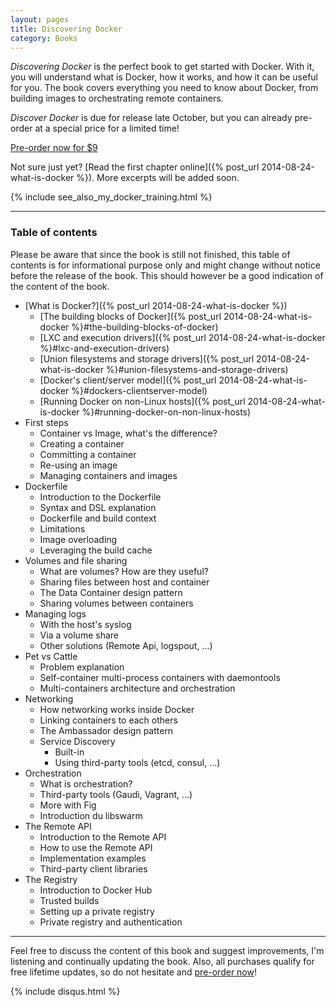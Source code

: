 ```yaml
---
layout: pages
title: Discovering Docker
category: Books
---
```


*Discovering Docker* is the perfect book to get started with Docker. With it, you will understand what is Docker, how it works, and how it can be useful for you. The book covers everything you need to know about Docker, from building images to orchestrating remote containers.

*Discover Docker* is due for release late October, but you can already pre-order at a special price for a limited time!

<div class="pre-order"><a href="http://gum.co/discovering-docker/pre-order?wanted=true" class="btn btn-success">Pre-order now for $9</a></div>

Not sure just yet? [Read the first chapter online]({% post_url 2014-08-24-what-is-docker %}). More excerpts will be added soon. 

{% include see_also_my_docker_training.html %}

---

### Table of contents

Please be aware that since the book is still not finished, this table of contents is for informational purpose only and might change without notice before the release of the book. This should however be a good indication of the content of the book.

* [What is Docker?]({% post_url 2014-08-24-what-is-docker %})
  * [The building blocks of Docker]({% post_url 2014-08-24-what-is-docker %}#the-building-blocks-of-docker)
  * [LXC and execution drivers]({% post_url 2014-08-24-what-is-docker %}#lxc-and-execution-drivers)
  * [Union filesystems and storage drivers]({% post_url 2014-08-24-what-is-docker %}#union-filesystems-and-storage-drivers)
  * [Docker's client/server model]({% post_url 2014-08-24-what-is-docker %}#dockers-clientserver-model)
  * [Running Docker on non-Linux hosts]({% post_url 2014-08-24-what-is-docker %}#running-docker-on-non-linux-hosts)
* First steps
  * Container vs Image, what's the difference?
  * Creating a container
  * Committing a container
  * Re-using an image
  * Managing containers and images
* Dockerfile
  * Introduction to the Dockerfile
  * Syntax and DSL explanation
  * Dockerfile and build context
  * Limitations
  * Image overloading
  * Leveraging the build cache
* Volumes and file sharing
  * What are volumes? How are they useful?
  * Sharing files between host and container
  * The Data Container design pattern
  * Sharing volumes between containers
* Managing logs
  * With the host's syslog
  * Via a volume share
  * Other solutions (Remote Api, logspout, ...)
* Pet vs Cattle
  * Problem explanation
  * Self-container multi-process containers with daemontools
  * Multi-containers architecture and orchestration
* Networking
  * How networking works inside Docker
  * Linking containers to each others
  * The Ambassador design pattern
  * Service Discovery
    * Built-in
    * Using third-party tools (etcd, consul, ...)
* Orchestration
  * What is orchestration?
  * Third-party tools (Gaudi, Vagrant, ...)
  * More with Fig
  * Introduction du libswarm
* The Remote API
  * Introduction to the Remote API
  * How to use the Remote API
  * Implementation examples
  * Third-party client libraries
* The Registry
  * Introduction to Docker Hub
  * Trusted builds
  * Setting up a private registry
  * Private registry and authentication

---
Feel free to discuss the content of this book and suggest improvements, I'm listening and continually updating the book. Also, all purchases qualify for free lifetime updates, so do not hesitate and <a href="https://gum.co/discovering-docker/pre-order?wanted=true">pre-order now</a>!

{% include disqus.html %}